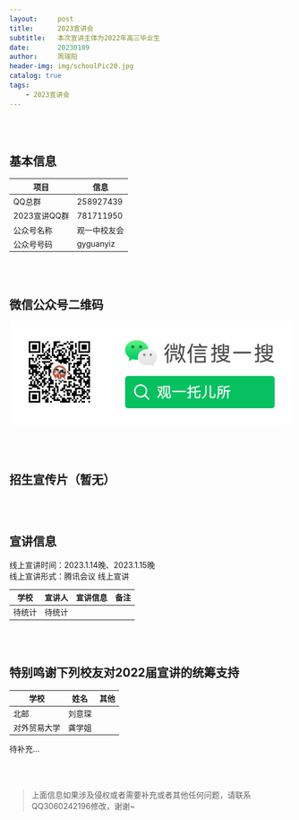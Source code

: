 ```yaml
---
layout:     post
title:      2023宣讲会
subtitle:   本次宣讲主体为2022年高三毕业生
date:       20230109
author:     周瑞阳
header-img: img/schoolPic20.jpg
catalog: true
tags:
    - 2023宣讲会
---
```



<br/> <br/> 
## 基本信息

|项目 |信息|
|---|--------|
|QQ总群 |258927439 |
|2023宣讲QQ群 |781711950 |
|公众号名称 |观一中校友会 |
|公众号号码 |gyguanyiz |

<br/> <br/> 
## 微信公众号二维码

![公众号图片](/img/Gzh_account.png)

<br/> <br/> 
## 招生宣传片（暂无）

<br/> <br/> 
## 宣讲信息
线上宣讲时间：2023.1.14晚、2023.1.15晚<br/> 
线上宣讲形式：腾讯会议 线上宣讲<br/> 

|学校 |宣讲人|宣讲信息|备注|
|---|--------|------------|--------|
|待统计|待统计|      |       |


<br/> <br/> 
## 特别鸣谢下列校友对2022届宣讲的统筹支持

|学校 |姓名|其他|
|---|--------|------------|
|北邮	|刘意琛 |      |
|对外贸易大学	|龚学姐 |      |


待补充...

<br/> <br/> 
>上面信息如果涉及侵权或者需要补充或者其他任何问题，请联系QQ3060242196修改，谢谢~
